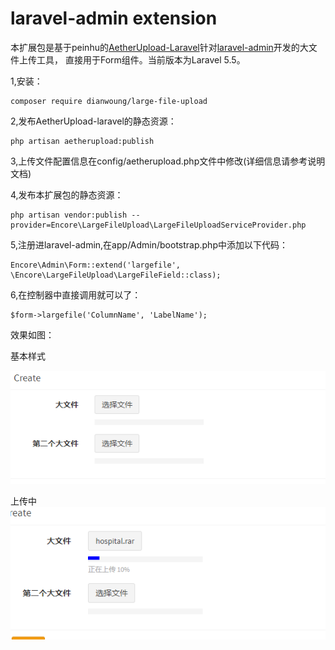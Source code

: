 laravel-admin extension
======

本扩展包是基于peinhu的[AetherUpload-Laravel](https://github.com/peinhu/AetherUpload-Laravel)针对[laravel-admin](https://github.com/z-song/laravel-admin)开发的大文件上传工具，
直接用于Form组件。当前版本为Laravel 5.5。

1,安装：
````
composer require dianwoung/large-file-upload
````
2,发布AetherUpload-laravel的静态资源：
````
php artisan aetherupload:publish
````
3,上传文件配置信息在config/aetherupload.php文件中修改(详细信息请参考说明文档)

4,发布本扩展包的静态资源：
````
php artisan vendor:publish --provider=Encore\LargeFileUpload\LargeFileUploadServiceProvider.php
````
5,注册进laravel-admin,在app/Admin/bootstrap.php中添加以下代码：
````
Encore\Admin\Form::extend('largefile', \Encore\LargeFileUpload\LargeFileField::class);
````
6,在控制器中直接调用就可以了：
````
$form->largefile('ColumnName', 'LabelName');
````
效果如图：

基本样式

![](preview.png)

上传中
![](onload.png)